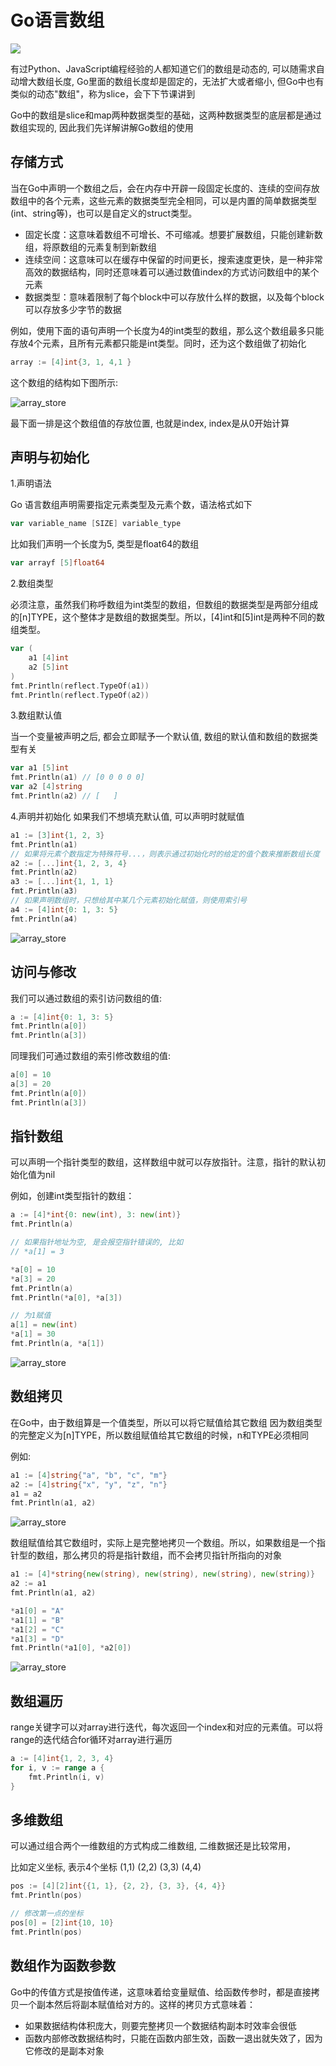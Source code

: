 # Go语言数组
![](../../image/go-array.jpeg)

有过Python、JavaScript编程经验的人都知道它们的数组是动态的, 可以随需求自动增大数组长度, Go里面的数组长度却是固定的，无法扩大或者缩小,
但Go中也有类似的动态"数组"，称为slice，会下下节课讲到

Go中的数组是slice和map两种数据类型的基础，这两种数据类型的底层都是通过数组实现的, 因此我们先详解讲解Go数组的使用

## 存储方式

当在Go中声明一个数组之后，会在内存中开辟一段固定长度的、连续的空间存放数组中的各个元素，这些元素的数据类型完全相同，可以是内置的简单数据类型(int、string等)，也可以是自定义的struct类型。

+ 固定长度：这意味着数组不可增长、不可缩减。想要扩展数组，只能创建新数组，将原数组的元素复制到新数组
+ 连续空间：这意味可以在缓存中保留的时间更长，搜索速度更快，是一种非常高效的数据结构，同时还意味着可以通过数值index的方式访问数组中的某个元素
+ 数据类型：意味着限制了每个block中可以存放什么样的数据，以及每个block可以存放多少字节的数据

例如，使用下面的语句声明一个长度为4的int类型的数组，那么这个数组最多只能存放4个元素，且所有元素都只能是int类型。同时，还为这个数组做了初始化

```go
array := [4]int{3, 1, 4,1 }
```

这个数组的结构如下图所示:

![array_store](../../image/array_store.png)

最下面一排是这个数组值的存放位置, 也就是index, index是从0开始计算

## 声明与初始化

1.声明语法

Go 语言数组声明需要指定元素类型及元素个数，语法格式如下

```go
var variable_name [SIZE] variable_type
```

比如我们声明一个长度为5, 类型是float64的数组

```go
var arrayf [5]float64
```

2.数组类型

必须注意，虽然我们称呼数组为int类型的数组，但数组的数据类型是两部分组成的[n]TYPE，这个整体才是数组的数据类型。所以，[4]int和[5]int是两种不同的数组类型。

```go
var (
    a1 [4]int
    a2 [5]int
)
fmt.Println(reflect.TypeOf(a1))
fmt.Println(reflect.TypeOf(a2))
```

3.数组默认值

当一个变量被声明之后, 都会立即赋予一个默认值, 数组的默认值和数组的数据类型有关

```go
var a1 [5]int
fmt.Println(a1) // [0 0 0 0 0]
var a2 [4]string
fmt.Println(a2) // [   ]
```

4.声明并初始化
如果我们不想填充默认值, 可以声明时就赋值

```go
a1 := [3]int{1, 2, 3}
fmt.Println(a1)
// 如果将元素个数指定为特殊符号...，则表示通过初始化时的给定的值个数来推断数组长度
a2 := [...]int{1, 2, 3, 4}
fmt.Println(a2)
a3 := [...]int{1, 1, 1}
fmt.Println(a3)
// 如果声明数组时，只想给其中某几个元素初始化赋值，则使用索引号
a4 := [4]int{0: 1, 3: 5}
fmt.Println(a4)
```

![array_store](../../image/array_del1.png)

## 访问与修改

我们可以通过数组的索引访问数组的值:

```go
a := [4]int{0: 1, 3: 5}
fmt.Println(a[0])
fmt.Println(a[3])
```

同理我们可通过数组的索引修改数组的值:

```go
a[0] = 10
a[3] = 20
fmt.Println(a[0])
fmt.Println(a[3])
```

## 指针数组

可以声明一个指针类型的数组，这样数组中就可以存放指针。注意，指针的默认初始化值为nil

例如，创建int类型指针的数组：

```go
a := [4]*int{0: new(int), 3: new(int)}
fmt.Println(a)

// 如果指针地址为空, 是会报空指针错误的, 比如
// *a[1] = 3

*a[0] = 10
*a[3] = 20
fmt.Println(a)
fmt.Println(*a[0], *a[3])

// 为1赋值
a[1] = new(int)
*a[1] = 30
fmt.Println(a, *a[1])
```

![array_store](../../image/array_ptr1.png)

## 数组拷贝

在Go中，由于数组算是一个值类型，所以可以将它赋值给其它数组
因为数组类型的完整定义为[n]TYPE，所以数组赋值给其它数组的时候，n和TYPE必须相同

例如:

```go
a1 := [4]string{"a", "b", "c", "m"}
a2 := [4]string{"x", "y", "z", "n"}
a1 = a2
fmt.Println(a1, a2)
```

![array_store](../../image/array_copy1.png)

数组赋值给其它数组时，实际上是完整地拷贝一个数组。所以，如果数组是一个指针型的数组，那么拷贝的将是指针数组，而不会拷贝指针所指向的对象

```go
a1 := [4]*string{new(string), new(string), new(string), new(string)}
a2 := a1
fmt.Println(a1, a2)

*a1[0] = "A"
*a1[1] = "B"
*a1[2] = "C"
*a1[3] = "D"
fmt.Println(*a1[0], *a2[0])
```

![array_store](../../image/array_copy2.png)

## 数组遍历

range关键字可以对array进行迭代，每次返回一个index和对应的元素值。可以将range的迭代结合for循环对array进行遍历

```go
a := [4]int{1, 2, 3, 4}
for i, v := range a {
    fmt.Println(i, v)
}
```

## 多维数组

可以通过组合两个一维数组的方式构成二维数组, 二维数据还是比较常用，

比如定义坐标, 表示4个坐标 (1,1) (2,2) (3,3) (4,4)

```go
pos := [4][2]int{{1, 1}, {2, 2}, {3, 3}, {4, 4}}
fmt.Println(pos)

// 修改第一点的坐标
pos[0] = [2]int{10, 10}
fmt.Println(pos)
```

## 数组作为函数参数

Go中的传值方式是按值传递，这意味着给变量赋值、给函数传参时，都是直接拷贝一个副本然后将副本赋值给对方的。这样的拷贝方式意味着：

+ 如果数据结构体积庞大，则要完整拷贝一个数据结构副本时效率会很低
+ 函数内部修改数据结构时，只能在函数内部生效，函数一退出就失效了，因为它修改的是副本对象


